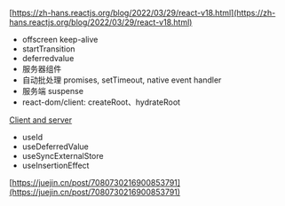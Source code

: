 [https://zh-hans.reactjs.org/blog/2022/03/29/react-v18.html](https://zh-hans.reactjs.org/blog/2022/03/29/react-v18.html)

- offscreen  keep-alive
- startTransition 
- deferredvalue 
- 服务器组件
- 自动批处理 promises, setTimeout, native event handler
- 服务端 suspense
- react-dom/client: createRoot、hydrateRoot

[Client and server](https://zh-hans.reactjs.org/blog/2022/03/29/react-v18.html#react-dom-client)

- useId 
- useDeferredValue 
- useSyncExternalStore 
- useInsertionEffect 

[https://juejin.cn/post/7080730216900853791](https://juejin.cn/post/7080730216900853791)
